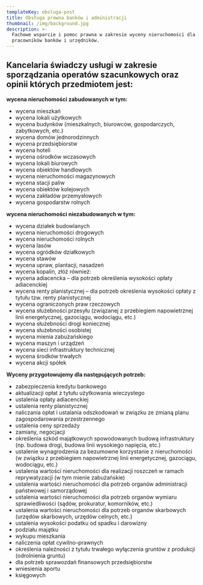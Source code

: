 ```yaml
---
templateKey: obsluga-post
title: Obsługa prawna banków i administracji
thumbnail: /img/background.jpg
description: >-
  Fachowe wsparcie i pomoc prawna w zakresie wyceny nieruchomości dla
  pracowników banków i urzędników.
---
```

## Kancelaria świadczy usługi w zakresie sporządzania operatów szacunkowych oraz opinii których przedmiotem jest:

**wycena nieruchomości zabudowanych w tym:**

* wycena mieszkań
* wycena lokali użytkowych
* wycena budynków (mieszkalnych, biurowców, gospodarczych, zabytkowych, etc.)
* wycena domów jednorodzinnych
* wycena przedsiębiorstw
* wycena hoteli
* wycena ośrodków wczasowych
* wycena lokali biurowych
* wycena obiektów handlowych
* wycena nieruchomości magazynowych
* wycena stacji paliw
* wycena obiektów kolejowych
* wycena zakładów przemysłowych
* wycena gospodarstw rolnych

**wycena nieruchomości niezabudowanych w tym:**

* wycena działek budowlanych
* wycena nieruchomości drogowych
* wycena nieruchomości rolnych
* wycena lasów
* wycena ogródków działkowych
* wycena stawów
* wycena upraw, plantacji, nasadzeń
* wycena kopalin, złóż również:
* wycena adiacencka – dla potrzeb określenia wysokości opłaty adiacenckiej
* wycena renty planistycznej – dla potrzeb określenia wysokości opłaty z tytułu tzw. renty planistycznej
* wycena ograniczonych praw rzeczowych
* wycena służebności przesyłu (związanej z przebiegiem napowietrznej linii energetycznej, gazociągu, wodociągu, etc.)
* wycena służebności drogi koniecznej
* wycena służebności osobistej
* wycena mienia zabużańskiego
* wycena maszyn i urządzeń
* wycena sieci infrastruktury technicznej
* wycena środków trwałych
* wycena akcji spółek
  
**Wyceny przygotowujemy dla następujących potrzeb:**

* zabezpieczenia kredytu bankowego
* aktualizacji opłat z tytułu użytkowania wieczystego
* ustalenia opłaty adiacenckiej
* ustalenia renty planistycznej
* naliczania opłat i ustalania odszkodowań w związku ze zmianą planu zagospodarowania przestrzennego
* ustalenia ceny sprzedaży
* zamiany, negocjacji
* określenia szkód majątkowych spowodowanych budową infrastruktury (np. budowa drogi, budowa linii wysokiego napięcia, etc.)
* ustalenie wynagrodzenia za bezumowne korzystanie z nieruchomości (w związku z przebiegiem napowietrznej linii energetycznej, gazociągu, wodociągu, etc.)
* ustalenia wartości nieruchomości dla realizacji roszczeń w ramach reprywatyzacji (w tym mienie zabużańskie)
* ustalenia wartości nieruchomości dla potrzeb organów administracji państwowej i samorządowej
* ustalenia wartości nieruchomości dla potrzeb organów wymiaru sprawiedliwości (sądów, prokuratur, komorników, etc.)
* ustalenia wartości nieruchomości dla potrzeb organów skarbowych (urzędów skarbowych, urzędów celnych, etc.)
* ustalenia wysokości podatku od spadku i darowizny
* podziału majątku
* wykupu mieszkania
* naliczenia opłat cywilno–prawnych
* określenia należności z tytułu trwałego wyłączenia gruntów z produkcji (odrolnienia gruntu)
* dla potrzeb sprawozdań finansowych przedsiębiorstw
* wniesienia aportu
* księgowych
